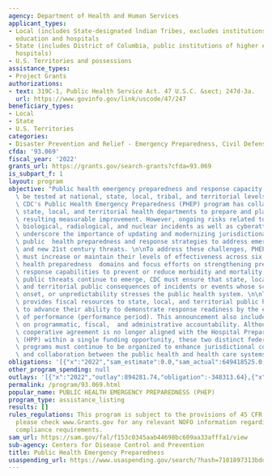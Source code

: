```yaml
---
agency: Department of Health and Human Services
applicant_types:
- Local (includes State-designated lndian Tribes, excludes institutions of higher
  education and hospitals
- State (includes District of Columbia, public institutions of higher education and
  hospitals)
- U.S. Territories and possessions
assistance_types:
- Project Grants
authorizations:
- text: 319C-1, Public Health Service Act. 47 U.S.C. &sect; 247d-3a.
  url: https://www.govinfo.gov/link/uscode/47/247
beneficiary_types:
- Local
- State
- U.S. Territories
categories:
- Disaster Prevention and Relief - Emergency Preparedness, Civil Defense
cfda: '93.069'
fiscal_year: '2022'
grants_url: https://grants.gov/search-grants?cfda=93.069
is_subpart_f: 1
layout: program
objective: "Public health emergency preparedness and response capacity continues to\
  \ be tested at national, state, local, tribal, and territorial levels. Since 9/11,\
  \ CDC's Public Health Emergency Preparedness (PHEP) program has collaborated with\
  \ state, local, and territorial health departments to prepare and plan for emergencies,\
  \ resulting measurable improvement. However, ongoing risks related to chemical,\
  \ biological, radiological, and nuclear incidents as well as cyberattacks further\
  \ underscore the importance of updating and modernizing jurisdictional all-hazards\
  \ public  health preparedness and response strategies to address emerging technologies\
  \ and new 21st century threats. \n\nTo address these challenges, PHEP recipients\
  \ must increase or maintain their levels of effectiveness across six key public\
  \ health preparedness  domains and focus efforts on strengthening preparedness and\
  \ response capabilities to prevent or reduce morbidity and mortality. As additional\
  \ public threats continue to emerge, CDC must ensure that state, local, tribal,\
  \ and territorial public consequences of incidents or events whose scale, rapid\
  \ onset, or unpredictability stresses the public health system. \n\nThe program\
  \ provides fiscal resources to state, local, and territorial public health agencies\
  \ to advance their ability to demonstrate response readiness by the end of the period\
  \ of performance (performance period). This announcement also includes greater emphasis\
  \ on programmatic, fiscal,  and administrative accountability. Although the PHEP\
  \ cooperative agreement is no longer aligned with the Hospital Preparedness Program\
  \ (HPP) within a single funding opportunity, these two distinct federal preparedness\
  \ programs must continue to be organized to enhance jurisdictional coordination\
  \ and collaboration between the public health and health care systems."
obligations: '[{"x":"2022","sam_estimate":0.0,"sam_actual":649418525.0,"usa_spending_actual":648264985.39},{"x":"2023","sam_estimate":486352654.0,"sam_actual":0.0,"usa_spending_actual":660112839.78},{"x":"2024","sam_estimate":661338609.0,"sam_actual":0.0,"usa_spending_actual":651931450.0}]'
other_program_spending: null
outlays: '[{"x":"2022","outlay":894281.74,"obligation":-348313.64},{"x":"2023","outlay":0.0,"obligation":-187835.22},{"x":"2024","outlay":20874397.87,"obligation":651931450.0}]'
permalink: /program/93.069.html
popular_name: PUBLIC HEALTH EMERGENCY PREPAREDNESS (PHEP)
program_type: assistance_listing
results: []
rules_regulations: This program is subject to the provisions of 45 CFR Part 75. Additionally,
  please check www.Grants.gov for any relevant NOFO information regarding respective
  compliance requirements.
sam_url: https://sam.gov/fal/f153c0345aab44698bc609aa33afffa1/view
sub-agency: Centers for Disease Control and Prevention
title: Public Health Emergency Preparedness
usaspending_url: https://www.usaspending.gov/search/?hash=7101897313bdd89c29959c0331a8832b
---
```

